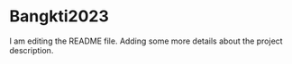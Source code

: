 # Bangkti2023
I am editing the README file. Adding some more details about the project description.
